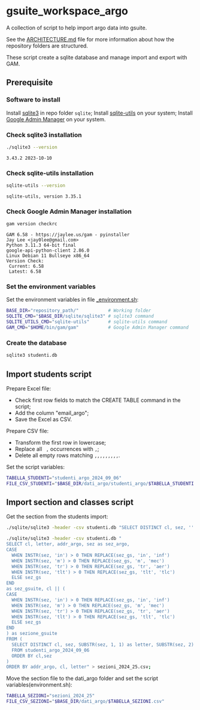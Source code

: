 # gsuite_workspace_argo

A collection of script to help import argo data into gsuite.

See the [ARCHITECTURE.md](https://matklad.github.io//2021/02/06/ARCHITECTURE.md.html) file for more information about how the repository folders are structured.

These script create a sqlite database and manage import and export with GAM.

## Prerequisite

### Software to install

Install [sqlite3](https://www.sqlite.org/index.html) in repo folder ``sqlite``;
Install [sqlite-utils](https://pypi.org/project/sqlite-utils/) on your system;
Install [Google Admin Manager](https://sites.google.com/view/gam--commands/home) on your system.

### Check sqlite3 installation

```bash
./sqlite3 --version
```

```plaintext
3.43.2 2023-10-10
```

### Check sqlite-utils installation

```bash
sqlite-utils --version
```

```plaintext
sqlite-utils, version 3.35.1
```

### Check Google Admin Manager installation

```bash
gam version checkrc
```

```plaintext
GAM 6.58 - https://jaylee.us/gam - pyinstaller
Jay Lee <jay0lee@gmail.com>
Python 3.11.3 64-bit final
google-api-python-client 2.86.0
Linux Debian 11 Bullseye x86_64
Version Check:
 Current: 6.58
 Latest: 6.58
```

### Set the environment variables

Set the environment variables in file [_environment.sh](environment.sh):

```bash
BASE_DIR="repository_path/"           # Working folder
SQLITE_CMD="$BASE_DIR/sqlite/sqlite3" # sqlite3 command
SQLITE_UTILS_CMD="sqlite-utils"       # sqlite-utils command
GAM_CMD="$HOME/bin/gam/gam"           # Google Admin Manager command
```

### Create the database

```bash
sqlite3 studenti.db
```

## Import students script

Prepare Excel file:

- Check first row fields to match the CREATE TABLE command in the script;
- Add the column "email_argo";
- Save the Excel as CSV.

Prepare CSV file:

- Transform the first row in lowercase;
- Replace all `` ,`` occurrences with `,`;
- Delete all empty rows matching `,,,,,,,,,`.

Set the script variables:

```bash
TABELLA_STUDENTI="studenti_argo_2024_09_06"
FILE_CSV_STUDENTI="$BASE_DIR/dati_argo/studenti_argo/$TABELLA_STUDENTI.csv"
```

## Import section and classes script

Get the section from the students import:

```bash
./sqlite/sqlite3 -header -csv studenti.db "SELECT DISTINCT cl, sez, '' as sezioni_gsuite from studenti_argo_2024_09_06 ORDER BY cl,sez; " > sezioni_2024_25.csv
```

```bash
./sqlite/sqlite3 -header -csv studenti.db "
SELECT cl, letter, addr_argo, sez as sez_argo,
CASE 
  WHEN INSTR(sez, 'in') > 0 THEN REPLACE(sez_gs, 'in', 'inf')
  WHEN INSTR(sez, 'm') > 0 THEN REPLACE(sez_gs, 'm', 'mec')
  WHEN INSTR(sez, 'tr') > 0 THEN REPLACE(sez_gs, 'tr', 'aer')
  WHEN INSTR(sez, 'tlt') > 0 THEN REPLACE(sez_gs, 'tlt', 'tlc')
  ELSE sez_gs
END 
as sez_gsuite, cl || (
CASE 
  WHEN INSTR(sez, 'in') > 0 THEN REPLACE(sez_gs, 'in', 'inf')
  WHEN INSTR(sez, 'm') > 0 THEN REPLACE(sez_gs, 'm', 'mec')
  WHEN INSTR(sez, 'tr') > 0 THEN REPLACE(sez_gs, 'tr', 'aer')
  WHEN INSTR(sez, 'tlt') > 0 THEN REPLACE(sez_gs, 'tlt', 'tlc')
  ELSE sez_gs
END
) as sezione_gsuite
FROM (
  SELECT DISTINCT cl, sez, SUBSTR(sez, 1, 1) as letter, SUBSTR(sez, 2) as addr_argo, SUBSTR(sez, 1, 1) || '_' || SUBSTR(sez, 2) as sez_gs 
  FROM studenti_argo_2024_09_06 
  ORDER BY cl,sez
)
ORDER BY addr_argo, cl, letter" > sezioni_2024_25.csv;
```

Move the section file to the dati_argo folder and set the script variables(environment.sh):

```bash
TABELLA_SEZIONI="sezioni_2024_25" 
FILE_CSV_SEZIONI="$BASE_DIR/dati_argo/$TABELLA_SEZIONI.csv"
```
